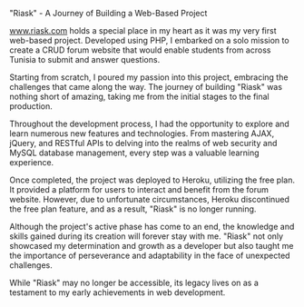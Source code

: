 "Riask" - A Journey of Building a Web-Based Project

www.riask.com holds a special place in my heart as it was my very first web-based project. Developed using PHP, I embarked on a solo mission to create a CRUD forum website that would enable students from across Tunisia to submit and answer questions.

Starting from scratch, I poured my passion into this project, embracing the challenges that came along the way. The journey of building "Riask" was nothing short of amazing, taking me from the initial stages to the final production.

Throughout the development process, I had the opportunity to explore and learn numerous new features and technologies. From mastering AJAX, jQuery, and RESTful APIs to delving into the realms of web security and MySQL database management, every step was a valuable learning experience.

Once completed, the project was deployed to Heroku, utilizing the free plan. It provided a platform for users to interact and benefit from the forum website. However, due to unfortunate circumstances, Heroku discontinued the free plan feature, and as a result, "Riask" is no longer running.

Although the project's active phase has come to an end, the knowledge and skills gained during its creation will forever stay with me. "Riask" not only showcased my determination and growth as a developer but also taught me the importance of perseverance and adaptability in the face of unexpected challenges.

While "Riask" may no longer be accessible, its legacy lives on as a testament to my early achievements in web development.